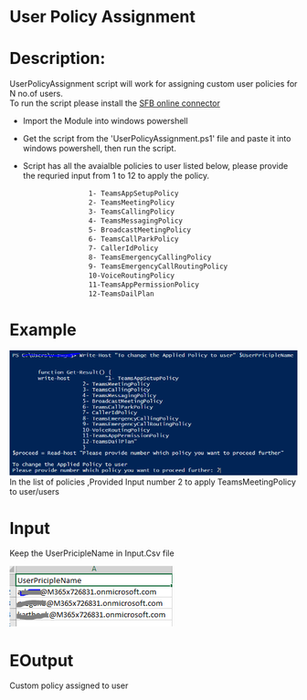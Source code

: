 # User Policy Assignment
# Description:
UserPolicyAssignment script will work for assigning custom user policies for N no.of users.\
To run the script please install the [SFB online connector](https://www.microsoft.com/en-us/download/details.aspx?id=39366)
- Import the Module into windows powershell 
- Get the script from the 'UserPolicyAssignment.ps1' file and paste it into windows powershell, then run the script.
- Script has all the avaialble policies to user listed below, please provide the requried input from 1 to 12 to apply the policy. 

                      1- TeamsAppSetupPolicy 
                      2- TeamsMeetingPolicy 
                      3- TeamsCallingPolicy
                      4- TeamsMessagingPolicy 
                      5- BroadcastMeetingPolicy
                      6- TeamsCallParkPolicy
                      7- CallerIdPolicy 
                      8- TeamsEmergencyCallingPolicy 
                      9- TeamsEmergencyCallRoutingPolicy
                      10-VoiceRoutingPolicy 
                      11-TeamsAppPermissionPolicy 
                      12-TeamsDailPlan

# Example
![User Policy](https://github.com/SwathiGugulot/Sample/blob/master/userpolisyAssignimage.PNG) \
In the list of policies ,Provided Input number 2 to apply TeamsMeetingPolicy to user/users
# Input 
 Keep the UserPricipleName in Input.Csv file
 
 ![Example](https://github.com/Geetha63/MS-Teams-Scripts/blob/master/Images/Userpolicyassignment.PNG)
 
# EOutput
Custom policy assigned to user








